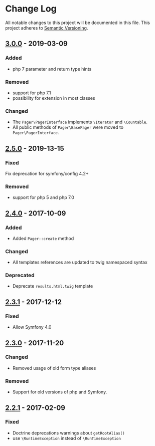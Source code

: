 # Change Log
All notable changes to this project will be documented in this file.
This project adheres to [Semantic Versioning](http://semver.org/).

## [3.0.0](https://github.com/sonata-project/SonataDatagridBundle/compare/2.5.0...3.0.0) - 2019-03-09

### Added
- php 7 parameter and return type hints

### Removed
- support for php 7.1
- possibility for extension in most classes

### Changed
- The `Pager\PagerInterface` implements `\Iterator` and `\Countable`.
- All public methods of `Pager\BasePager` were moved to `Pager\PagerInterface`.


## [2.5.0](https://github.com/sonata-project/SonataDatagridBundle/compare/2.4.0...2.5.0) - 2019-13-15
### Fixed
Fix deprecation for symfony/config 4.2+

### Removed
- support for php 5 and php 7.0

## [2.4.0](https://github.com/sonata-project/SonataDatagridBundle/compare/2.3.1...2.4.0) - 2017-10-09
### Added
- Added `Pager::create` method

### Changed
- All templates references are updated to twig namespaced syntax

### Deprecated
- Deprecate `results.html.twig` template

## [2.3.1](https://github.com/sonata-project/SonataDatagridBundle/compare/2.3.0...2.3.1) - 2017-12-12
### Fixed
- Allow Symfony 4.0

## [2.3.0](https://github.com/sonata-project/SonataDatagridBundle/compare/2.2.1...2.3.0) - 2017-11-20
### Changed
- Removed usage of old form type aliases

### Removed
- Support for old versions of php and Symfony.

## [2.2.1](https://github.com/sonata-project/SonataDatagridBundle/compare/2.2.0...2.2.1) - 2017-02-09
### Fixed
- Doctrine deprecations warnings about `getRootAlias()`
- use `\RuntimeException` instead of `\RunTimeException`
